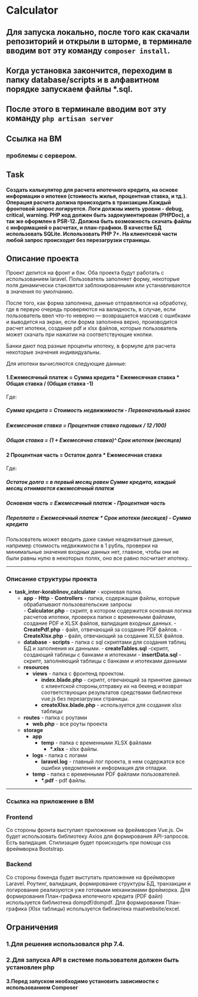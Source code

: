 # Calculator
## Для запуска локально, после того как скачали репозиторий и открыли в шторме, в терминале вводим вот эту команду `composer install`.
## Когда установка закончится, переходим в папку database/scripts и в алфавитном порядке запускаем файлы *.sql. 
## После этого в терминале вводим вот эту команду `php artisan server`
## Ссылка на ВМ
### проблемы с сервером.
## Task
#### Создать калькулятор для расчета ипотечного кредита, на основе информации о ипотеке (стоимость жилья, процентная ставка, и тд.). Операция расчета должна происходить в транзакции.Каждый фронтовой запрос логируется. Логи должны иметь уровни - debug, critical, warning. PHP код должен быть задокументирован (PHPDoc), а так же оформлен в PSR-12. Должна быть возможность скачать файлы с информацией о расчетах, и план-графики. В качестве БД использовать SQLite. Использовать PHP 7+. На клиентской части любой запрос происходит без перезагрузки страницы.

## Описание проекта
Проект делится на фронт и бэк. Оба проекта будут работать с использованием laravel.
Пользователь заполняет форму, некоторые поля динамически становятся заблокированными или устанавливаются в значения по умолчанию.

После того, как форма заполнена, данные отправляются на обработку, где в первую очередь проверяются на валидность,
в случае, если пользователь ввел что-то неверно — возвращается массив с ошибками и выводится на экран,
если форма заполнена верно, производится расчет ипотеки, создание pdf и xlsx файлов, которые пользователь может
скачать при нажатии на соответствующие кнопки.

Банки дают под разные проценты ипотеку, в формуле для расчета некоторые значения
индивидуальны.

Для ипотеки вычисляются следующие данные:
#### 1.Ежемесячный платеж = Сумма кредита * Ежемесячная ставка * Общая ставка / (Общая ставка -1)
Где: 
##### Сумма кредита = Стоимость недвижимости - Первоначальный взнос
##### Ежемесячная ставка = Процентная ставка годовых / 12 /100)
##### Общая ставка = (1 + Ежемесячна ставка)^ Срок ипотеки (месяцев)
#### 2 Процентная часть = Остаток долга * Ежемесячная ставка
Где:
##### Остаток долга = в первый месяц равен Сумме кредита, каждый месяц отнимается ежемесячный платеж
##### Основная часть = Ежемесячный платеж - Процентная часть
##### Переплата = Ежемесячный платеж * Срок ипотеки (месяцев) - Сумма кредита


Пользователь может вводить даже самые неадекватные данные, например стоимость недвижимости в 1 рубль, проверки на минимальные
значения входных данных нет, главное, чтобы они не были равны нулю в некоторых полях, оно все равно посчитает ипотеку.
***
### Описание структуры проекта

- **task_inter-korablinov_calculator** - корневая папка.
    - **app**
          - **Http**
                - **Controllers** - папка, содержащая файлы, которые обрабатывают пользовательские запросы        
                    - **Calculator.php** - скрипт, в котором содержится основная логика расчетов ипотеки, проверка папки с
                временными файлами, создание PDF и XLSX файлов, валидация входных данных.
                    - **CreatePdf.php** - файл, отвечающий за создание PDF файлов.
                    - **CreateXlsx.php** - файл, отвечающий за создание XLSX файлов.
    - **database**
          - **scripts** - папка с sql скриптами для создания таблиц БД и заполнения их данными.
              - **createTables.sql** -скрипт, создающий таблицы с банками и ипотеками
              - **insertData.sql** - скрипт, заполняющий таблицы с банками и ипотеками данными
    - **resources**
      - **views**  - папка с фронтенд проектом.       
        - **index.blade.php** - скрипт, отвечающий за принятие данных с клиентской стороны,отправку их на бекенд и возврат соответствующих результатов средствами библиотеки vue.js без перезагрузки страницы.
        - **createXlsx.blade.php** - используется для создания xlsx таблицы
    - **routes** - папка с роутами
      - **web.php** - все роуты проекта
    - **storage** 
      - **app**
        - **temp** - папка с временными XLSX файлами
          -  **\*.xlsx** - xlsx файлы.
      - **logs** - папка с логами
        - **laravel.log** - главный лог проекта, в нем содержатся все ошибки уведомления и информация для отладки.
      - **temp** - папка с временными PDF файлами пользователей.
          - **\*.pdf** - pdf файлы.
***
### Ссылка на приложение в ВМ

### Frontend
Со стороны фронта выступает приложение на фреймворке Vue.js.
Он будет использовать библиотеку Axios для формирования API-запросов. Есть валидация.
Стилизация будет происходить при помощи css фреймворка Bootstrap.

### Backend
Со стороны бэкенда будет выступать приложение на фреймворке Laravel. Роутинг, валидация, формирование структуры БД,
транзакции и логирование реализуются уже готовыми механизмами фрейморка. Для формирования План-графика ипотечного кредита (PDF файл)
используется библиотека dompdf/dompdf. Для формирования План-графика (Xlsx таблицы) используется библиотека maatwebsite/excel.


## Ограничения
### 1.Для решения использовался php 7.4.
### 2.Для запуска API в системе пользователя должен быть установлен php 
#### 3.Перед запуском необходимо установить зависимости с использованием Composer
